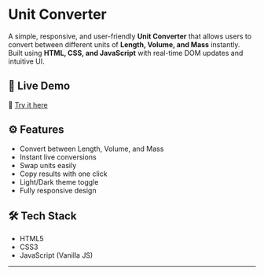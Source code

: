 #  Unit Converter

A simple, responsive, and user-friendly **Unit Converter** that allows users to convert between different units of **Length, Volume, and Mass** instantly.  
Built using **HTML, CSS, and JavaScript** with real-time DOM updates and intuitive UI.

## 🚀 Live Demo
🔗 [Try it here](https://unit-converter-seven-hazel.vercel.app/)

## ⚙️ Features
- Convert between Length, Volume, and Mass
- Instant live conversions
- Swap units easily
- Copy results with one click
- Light/Dark theme toggle
- Fully responsive design

## 🛠️ Tech Stack
- HTML5  
- CSS3  
- JavaScript (Vanilla JS)

---

